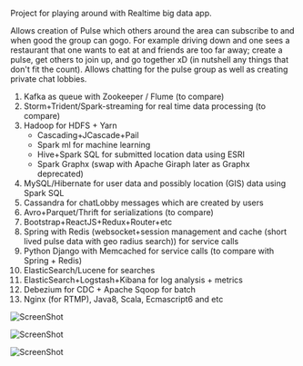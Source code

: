 Project for playing around with Realtime big data app.

Allows creation of Pulse which others around the area can subscribe to and when good the group can gogo. For example driving down and one sees a restaurant that one wants to eat at and friends are too far away; create a pulse, get others to join up, and go together xD (in nutshell any things that don't fit the count). Allows chatting for the pulse group as well as creating private chat lobbies.

1. Kafka as queue with Zookeeper / Flume (to compare)
2. Storm+Trident/Spark-streaming for real time data processing (to compare)
3. Hadoop for HDFS + Yarn
   * Cascading+JCascade+Pail
   * Spark ml for machine learning
   * Hive+Spark SQL for submitted location data using ESRI
   * Spark Graphx (swap with Apache Giraph later as Graphx deprecated)
4. MySQL/Hibernate for user data and possibly location (GIS) data using Spark SQL
5. Cassandra for chatLobby messages which are created by users
6. Avro+Parquet/Thrift for serializations (to compare)
7. Bootstrap+ReactJS+Redux+Router+etc
8. Spring with Redis (websocket+session management and cache (short lived pulse data with geo radius search)) for service calls
9. Python Django with Memcached for service calls (to compare with Spring + Redis)
10. ElasticSearch/Lucene for searches
11. ElasticSearch+Logstash+Kibana for log analysis + metrics
12. Debezium for CDC + Apache Sqoop for batch
13. Nginx (for RTMP), Java8, Scala, Ecmascript6 and etc

![ScreenShot](https://github.com/JKArena/pulsing/blob/master/spring/nonsrc/chatLobbyAlertSystem.png?raw=true)

![ScreenShot](https://github.com/JKArena/pulsing/blob/master/spring/nonsrc/chatViewCountTrending.png?raw=true)

![ScreenShot](https://github.com/JKArena/pulsing/blob/master/spring/nonsrc/diagram.png?raw=true)
